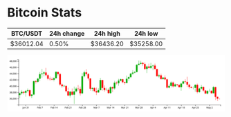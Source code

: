 # Bitcoin Stats

BTC/USDT|24h change|24h high|24h low|
|---|---|---|---|
|$36012.04|0.50%|$36436.20|$35258.00|

<img src="./chart.svg">
